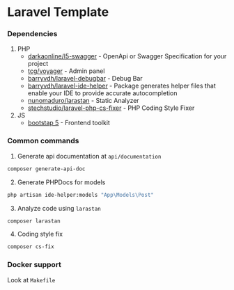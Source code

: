 # Laravel Template

### Dependencies
1. PHP
    - [darkaonline/l5-swagger](https://github.com/DarkaOnLine/L5-Swagger) - OpenApi or Swagger Specification for your project
    - [tcg/voyager](https://voyager.devdojo.com/) - Admin panel
    - [barryvdh/laravel-debugbar](https://github.com/barryvdh/laravel-debugbar) - Debug Bar
    - [barryvdh/laravel-ide-helper](https://github.com/barryvdh/laravel-ide-helper) - Package generates helper files that enable your IDE to provide accurate autocompletion
    - [nunomaduro/larastan](https://github.com/nunomaduro/larastan) - Static Analyzer
    - [stechstudio/laravel-php-cs-fixer](https://github.com/stechstudio/Laravel-PHP-CS-Fixer) - PHP Coding Style Fixer
2. JS
    - [bootstap 5](https://getbootstrap.com/) - Frontend toolkit

### Common commands
1. Generate api documentation at `api/documentation`
```bash
composer generate-api-doc
```
2. Generate PHPDocs for models
```bash
php artisan ide-helper:models "App\Models\Post"
```
3. Analyze code using `larastan`
```bash
composer larastan
```
4. Coding style fix 
```bash
composer cs-fix
```
### Docker support
Look at `Makefile`
